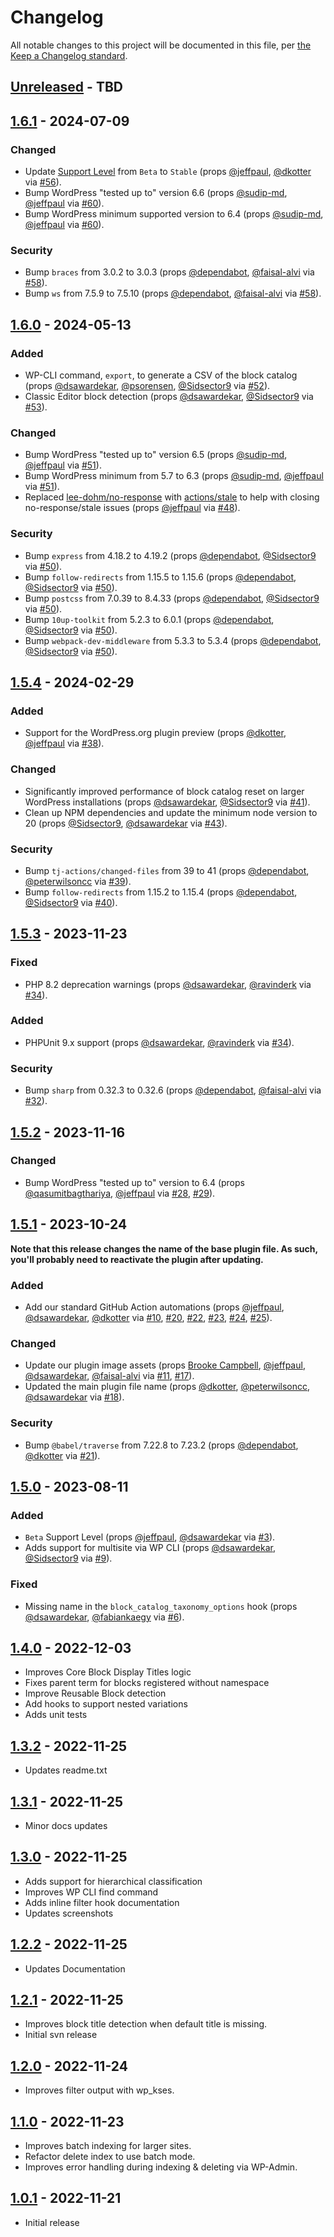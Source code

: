 # Changelog

All notable changes to this project will be documented in this file, per [the Keep a Changelog standard](http://keepachangelog.com/).

## [Unreleased] - TBD

## [1.6.1] - 2024-07-09
### Changed
- Update [Support Level](https://github.com/10up/block-catalog/blob/develop/README.md#support-level) from `Beta` to `Stable` (props [@jeffpaul](https://github.com/jeffpaul), [@dkotter](https://github.com/dkotter) via [#56](https://github.com/10up/block-catalog/pull/56)).
- Bump WordPress "tested up to" version 6.6 (props [@sudip-md](https://github.com/sudip-md), [@jeffpaul](https://github.com/jeffpaul) via [#60](https://github.com/10up/block-catalog/pull/60)).
- Bump WordPress minimum supported version to 6.4 (props [@sudip-md](https://github.com/sudip-md), [@jeffpaul](https://github.com/jeffpaul) via [#60](https://github.com/10up/block-catalog/pull/60)).

### Security
- Bump `braces` from 3.0.2 to 3.0.3 (props [@dependabot](https://github.com/apps/dependabot), [@faisal-alvi](https://github.com/faisal-alvi) via [#58](https://github.com/10up/block-catalog/pull/58)).
- Bump `ws` from 7.5.9 to 7.5.10 (props [@dependabot](https://github.com/apps/dependabot), [@faisal-alvi](https://github.com/faisal-alvi) via [#58](https://github.com/10up/block-catalog/pull/58)).

## [1.6.0] - 2024-05-13
### Added
- WP-CLI command, `export`, to generate a CSV of the block catalog (props [@dsawardekar](https://github.com/dsawardekar), [@psorensen](https://github.com/psorensen), [@Sidsector9](https://github.com/Sidsector9) via [#52](https://github.com/10up/block-catalog/pull/52)).
- Classic Editor block detection (props [@dsawardekar](https://github.com/dsawardekar), [@Sidsector9](https://github.com/Sidsector9) via [#53](https://github.com/10up/block-catalog/pull/53)).

### Changed
- Bump WordPress "tested up to" version 6.5 (props [@sudip-md](https://github.com/sudip-md), [@jeffpaul](https://github.com/jeffpaul) via [#51](https://github.com/10up/block-catalog/pull/51)).
- Bump WordPress minimum from 5.7 to 6.3 (props [@sudip-md](https://github.com/sudip-md), [@jeffpaul](https://github.com/jeffpaul) via [#51](https://github.com/10up/block-catalog/pull/51)).
- Replaced [lee-dohm/no-response](https://github.com/lee-dohm/no-response) with [actions/stale](https://github.com/actions/stale) to help with closing no-response/stale issues (props [@jeffpaul](https://github.com/jeffpaul) via [#48](https://github.com/10up/block-catalog/pull/48)).

### Security
- Bump `express` from 4.18.2 to 4.19.2 (props [@dependabot](https://github.com/apps/dependabot), [@Sidsector9](https://github.com/Sidsector9) via [#50](https://github.com/10up/block-catalog/pull/50)).
- Bump `follow-redirects` from 1.15.5 to 1.15.6 (props [@dependabot](https://github.com/apps/dependabot), [@Sidsector9](https://github.com/Sidsector9) via [#50](https://github.com/10up/block-catalog/pull/50)).
- Bump `postcss` from 7.0.39 to 8.4.33 (props [@dependabot](https://github.com/apps/dependabot), [@Sidsector9](https://github.com/Sidsector9) via [#50](https://github.com/10up/block-catalog/pull/50)).
- Bump `10up-toolkit` from 5.2.3 to 6.0.1 (props [@dependabot](https://github.com/apps/dependabot), [@Sidsector9](https://github.com/Sidsector9) via [#50](https://github.com/10up/block-catalog/pull/50)).
- Bump `webpack-dev-middleware` from 5.3.3 to 5.3.4 (props [@dependabot](https://github.com/apps/dependabot), [@Sidsector9](https://github.com/Sidsector9) via [#50](https://github.com/10up/block-catalog/pull/50)).

## [1.5.4] - 2024-02-29
### Added
- Support for the WordPress.org plugin preview (props [@dkotter](https://github.com/dkotter), [@jeffpaul](https://github.com/jeffpaul) via [#38](https://github.com/10up/block-catalog/pull/38)).

### Changed
- Significantly improved performance of block catalog reset on larger WordPress installations (props [@dsawardekar](https://github.com/dsawardekar), [@Sidsector9](https://github.com/Sidsector9) via [#41](https://github.com/10up/block-catalog/pull/41)).
- Clean up NPM dependencies and update the minimum node version to 20 (props [@Sidsector9](https://github.com/Sidsector9), [@dsawardekar](https://github.com/dsawardekar) via [#43](https://github.com/10up/block-catalog/pull/43)).

### Security
- Bump `tj-actions/changed-files` from 39 to 41 (props [@dependabot](https://github.com/apps/dependabot), [@peterwilsoncc](https://github.com/peterwilsoncc) via [#39](https://github.com/10up/block-catalog/pull/39)).
- Bump `follow-redirects` from 1.15.2 to 1.15.4 (props [@dependabot](https://github.com/apps/dependabot), [@Sidsector9](https://github.com/Sidsector9) via [#40](https://github.com/10up/block-catalog/pull/40)).

## [1.5.3] - 2023-11-23
### Fixed
- PHP 8.2 deprecation warnings (props [@dsawardekar](https://github.com/dsawardekar), [@ravinderk](https://github.com/ravinderk) via [#34](https://github.com/10up/block-catalog/pull/34)).

### Added
- PHPUnit 9.x support (props [@dsawardekar](https://github.com/dsawardekar), [@ravinderk](https://github.com/ravinderk) via [#34](https://github.com/10up/block-catalog/pull/34)).

### Security
- Bump `sharp` from 0.32.3 to 0.32.6 (props [@dependabot](https://github.com/apps/dependabot), [@faisal-alvi](https://github.com/faisal-alvi) via [#32](https://github.com/10up/block-catalog/pull/32)).

## [1.5.2] - 2023-11-16
### Changed
- Bump WordPress "tested up to" version to 6.4 (props [@qasumitbagthariya](https://github.com/qasumitbagthariya), [@jeffpaul](https://github.com/jeffpaul) via [#28](https://github.com/10up/block-catalog/pull/28), [#29](https://github.com/10up/block-catalog/pull/29)).

## [1.5.1] - 2023-10-24
**Note that this release changes the name of the base plugin file. As such, you'll probably need to reactivate the plugin after updating.**

### Added
- Add our standard GitHub Action automations (props [@jeffpaul](https://github.com/jeffpaul), [@dsawardekar](https://github.com/dsawardekar), [@dkotter](https://github.com/dkotter) via [#10](https://github.com/10up/block-catalog/pull/10), [#20](https://github.com/10up/block-catalog/pull/20), [#22](https://github.com/10up/block-catalog/pull/22), [#23](https://github.com/10up/block-catalog/pull/23), [#24](https://github.com/10up/block-catalog/pull/24), [#25](https://github.com/10up/block-catalog/pull/25)).

### Changed
- Update our plugin image assets (props [Brooke Campbell](https://www.linkedin.com/in/brookecampbelldesign/), [@jeffpaul](https://github.com/jeffpaul), [@dsawardekar](https://github.com/dsawardekar), [@faisal-alvi](https://github.com/faisal-alvi) via [#11](https://github.com/10up/block-catalog/pull/11), [#17](https://github.com/10up/block-catalog/pull/17)).
- Updated the main plugin file name (props [@dkotter](https://github.com/dkotter), [@peterwilsoncc](https://github.com/peterwilsoncc), [@dsawardekar](https://github.com/dsawardekar) via [#18](https://github.com/10up/block-catalog/pull/18)).

### Security
- Bump `@babel/traverse` from 7.22.8 to 7.23.2 (props [@dependabot](https://github.com/apps/dependabot), [@dkotter](https://github.com/dkotter) via [#21](https://github.com/10up/block-catalog/pull/21)).

## [1.5.0] - 2023-08-11
### Added
- `Beta` Support Level (props [@jeffpaul](https://github.com/jeffpaul), [@dsawardekar](https://github.com/dsawardekar) via [#3](https://github.com/10up/block-catalog/pull/3)).
- Adds support for multisite via WP CLI (props [@dsawardekar](https://github.com/dsawardekar), [@Sidsector9](https://github.com/Sidsector9) via [#9](https://github.com/10up/block-catalog/pull/9)).

### Fixed
- Missing name in the `block_catalog_taxonomy_options` hook (props [@dsawardekar](https://github.com/dsawardekar), [@fabiankaegy](https://github.com/fabiankaegy) via [#6](https://github.com/10up/block-catalog/pull/6)).

## [1.4.0] - 2022-12-03
- Improves Core Block Display Titles logic
- Fixes parent term for blocks registered without namespace
- Improve Reusable Block detection
- Add hooks to support nested variations
- Adds unit tests

## [1.3.2] - 2022-11-25
- Updates readme.txt

## [1.3.1] - 2022-11-25
- Minor docs updates

## [1.3.0] - 2022-11-25
- Adds support for hierarchical classification
- Improves WP CLI find command
- Adds inline filter hook documentation
- Updates screenshots

## [1.2.2] - 2022-11-25
- Updates Documentation

## [1.2.1] - 2022-11-25
- Improves block title detection when default title is missing.
- Initial svn release

## [1.2.0] - 2022-11-24
- Improves filter output with wp_kses.

## [1.1.0] - 2022-11-23
- Improves batch indexing for larger sites.
- Refactor delete index to use batch mode.
- Improves error handling during indexing & deleting via WP-Admin.

## [1.0.1] - 2022-11-21
- Initial release

[Unreleased]: https://github.com/10up/block-catalog/compare/trunk...develop
[1.6.1]: https://github.com/10up/block-catalog/compare/1.6.0...1.6.1
[1.6.0]: https://github.com/10up/block-catalog/compare/1.5.4...1.6.0
[1.5.4]: https://github.com/10up/block-catalog/compare/1.5.3...1.5.4
[1.5.3]: https://github.com/10up/block-catalog/compare/1.5.2...1.5.3
[1.5.2]: https://github.com/10up/block-catalog/compare/1.5.1...1.5.2
[1.5.1]: https://github.com/10up/block-catalog/compare/1.5.0...1.5.1
[1.5.0]: https://github.com/10up/block-catalog/compare/1.4.0...1.5.0
[1.4.0]: https://github.com/10up/block-catalog/compare/1.3.2...1.4.0
[1.3.2]: https://github.com/10up/block-catalog/compare/1.3.1...1.3.2
[1.3.1]: https://github.com/10up/block-catalog/compare/1.3.0...1.3.1
[1.3.0]: https://github.com/10up/block-catalog/compare/1.2.2...1.3.0
[1.2.2]: https://github.com/10up/block-catalog/compare/1.2.1...1.2.2
[1.2.1]: https://github.com/10up/block-catalog/compare/1.2.0...1.2.1
[1.2.0]: https://github.com/10up/block-catalog/compare/1.1.0...1.2.0
[1.1.0]: https://github.com/10up/block-catalog/compare/1.0.1...1.1.0
[1.0.1]: https://github.com/10up/block-catalog/tree/v1.0.1
